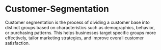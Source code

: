 # Customer-Segmentation
Customer segmentation is the process of dividing a customer base into distinct groups based on characteristics such as demographics, behavior, or purchasing patterns. This helps businesses target specific groups more effectively, tailor marketing strategies, and improve overall customer satisfaction.
